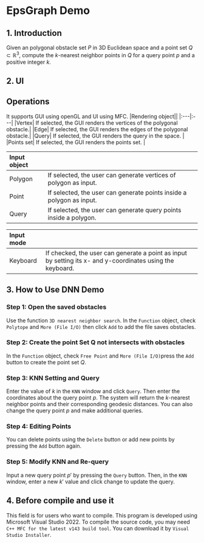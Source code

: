 # EpsGraph Demo

## 1. Introduction
Given an polygonal obstacle set $P$ in 3D Euclidean space and a point set $Q \subset \mathbb{R}^3$, compute the $k$-nearest neighbor points in $Q$ for a query point $p$ and a positive integer $k$.

## 2. UI

## Operations
It supports GUI using openGL and UI using MFC.
|Rendering object||
|:---|:---|
|Vertex| If selected, the GUI renders the vertices of the polygonal obstacle.|
|Edge| If selected, the GUI renders the edges of the polygonal obstacle.|
|Query| If selected, the GUI renders the query in the space. |
|Points set| If selected, the GUI renders the points set. |

|Input object||
|:---|:---|
|Polygon|If selected, the user can generate vertices of polygon as input.  |
|Point| If selected, the user can generate points inside a polygon as input.|
|Query| If selected, the user can generate query points inside a polygon.|

|Input mode||
|:---|:---|
|Keyboard| If checked, the user can generate a point as input by setting its x- and y-coordinates using the keyboard.|

## 3. How to Use DNN Demo

### Step 1: Open the saved obstacles
Use the function `3D nearest neighbor search`. In the `Function` object, check `Polytope` and `More (File I/O)` then click `Add` to add the file saves obstacles.

### Step 2: Create the point Set Q not intersects with obstacles
In the `Function` object, check `Free Point` and `More (File I/O)`press the `Add` button to create the point set $Q$. 

### Step 3: KNN Setting and Query
Enter the value of $k$ in the `KNN` window and click `Query`. Then enter the coordinates about the query point $p$. The system will return the $k$-nearest neighbor points and their corresponding geodesic distances. You can also change the query point $p$ and make additional queries.

### Step 4: Editing Points
You can delete points using the `Delete` button or add new points by pressing the `Add` button again.

### Step 5: Modify KNN and Re-query
Input a new query point $p'$ by pressing the `Query` button. Then, in the `KNN` window, enter a new $k'$ value and click change to update the query.


## 4. Before compile and use it
This field is for users who want to compile.
This program is developed using Microsoft Visual Studio 2022.
To compile the source code, you may need `C++ MFC for the latest v143 build tool`.
You can download it by `Visual Studio Installer`.